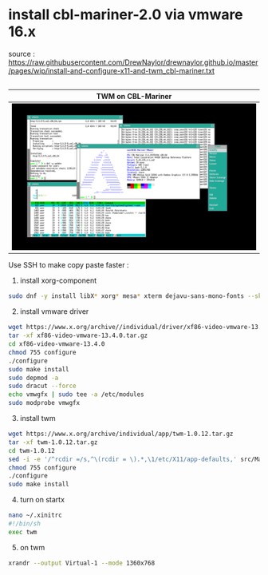 # install cbl-mariner-2.0 via vmware 16.x
source : https://raw.githubusercontent.com/DrewNaylor/drewnaylor.github.io/master/pages/wip/install-and-configure-x11-and-twm_cbl-mariner.txt
##

| TWM on CBL-Mariner |
|-|
| ![](image/twm.png) |

Use SSH to make copy paste faster :

1. install xorg-component
```bash
sudo dnf -y install libX* xorg* mesa* xterm dejavu-sans-mono-fonts --skip-broken
```

2. install vmware driver
```bash
wget https://www.x.org/archive//individual/driver/xf86-video-vmware-13.4.0.tar.gz
tar -xf xf86-video-vmware-13.4.0.tar.gz
cd xf86-video-vmware-13.4.0
chmod 755 configure
./configure
sudo make install
sudo depmod -a
sudo dracut --force
echo vmwgfx | sudo tee -a /etc/modules
sudo modprobe vmwgfx
```

3. install twm
```bash
wget https://www.x.org/archive/individual/app/twm-1.0.12.tar.gz
tar -xf twm-1.0.12.tar.gz
cd twm-1.0.12
sed -i -e '/^rcdir =/s,^\(rcdir = \).*,\1/etc/X11/app-defaults,' src/Makefile.in
chmod 755 configure
./configure
sudo make install
```

4. turn on startx
```bash
nano ~/.xinitrc
#!/bin/sh
exec twm
```

5. on twm
```bash
xrandr --output Virtual-1 --mode 1360x768
```